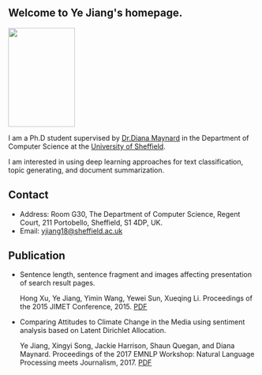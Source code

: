 ## Welcome to Ye Jiang's homepage.
<img src="https://ye-jiang.github.io/images/my_head.JPG" width="135" height="200">

I am a Ph.D student supervised by [Dr.Diana Maynard](http://staffwww.dcs.shef.ac.uk/people/D.Maynard/) in the Department of Computer Science at the [University of Sheffield](https://www.sheffield.ac.uk/).

I am interested in using deep learning approaches for text classification, topic generating, and document summarization. 

## Contact

*   Address: Room G30, The Department of Computer Science, Regent Court, 211 Portobello, Sheffield, S1 4DP, UK.
*   Email: yjiang18@sheffield.ac.uk

## Publication

*  Sentence length, sentence fragment and images affecting presentation of search result pages. 
   
   Hong Xu, Ye Jiang, Yimin Wang, Yewei Sun, Xueqing Li. Proceedings of the 2015 JIMET Conference, 2015. [PDF](https://www.atlantis-press.com/proceedings/jimet-15/25843728)
   
*  Comparing Attitudes to Climate Change in the Media using sentiment analysis based on Latent Dirichlet Allocation.  
   
   Ye Jiang, Xingyi Song, Jackie Harrison, Shaun Quegan, and Diana Maynard. Proceedings of the 2017 EMNLP Workshop: Natural   Language Processing meets Journalism, 2017. [PDF](http://www.aclweb.org/anthology/W17-4205)

